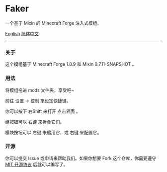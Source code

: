 # Faker

一个基于 Mixin 的 Minecraft Forge 注入式模组。

[English](README.md) [简体中文]()

---

### 关于

这个模组基于 Minecraft Forge 1.8.9 和 Mixin 0.7.11-SNAPSHOT 。

### 用法

将模组拖进 mods 文件夹，享受吧~

前往 设置 -> 控制 来设定快捷键。

你可以按下 右Shift 来打开 点击界面 。

组按钮可以 右键 来折叠它们。

模块按钮可以 左键 来启用它，或 右键 来配置它。

### 开源

你可以提交 Issue 或申请来帮助我们。如果你想要 Fork 这个仓库，你需要遵守 [MIT 开源协议](LICENSE) 后就可以编写了。